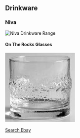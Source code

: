 ## Drinkware

### Niva

![Niva Drinkware Range](NivaDrinkwareRanges.jpg)

#### On The Rocks Glasses

![Niva On The Rocks Glass - Whiskey Tumbler](NivaTumbler.jpg)

[Search Ebay](https://www.ebay.com/sch/i.html?_nkw=iittala+niva+rocks+glasses)





